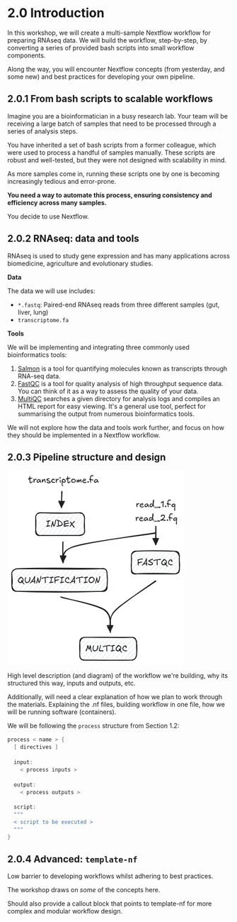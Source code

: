 # 2.0 Introduction  

In this workshop, we will create a multi-sample Nextflow workflow for
preparing RNAseq data. We will build the workflow, step-by-step, by
converting a series of provided bash scripts into small workflow components.  

Along the way, you will encounter Nextflow concepts (from yesterday, and some
new) and best practices for developing your own pipeline.  

## 2.0.1 From bash scripts to scalable workflows  

Imagine you are a bioinformatician in a busy research lab. Your team will be
receiving a large batch of samples that need to be processed through a series
of analysis steps.  

You have inherited a set of bash scripts from a former colleague, which were
used to process a handful of samples manually. These scripts are robust
and well-tested, but they were not designed with scalability in mind.  

As more samples come in, running these scripts one by one is becoming
increasingly tedious and error-prone.  

**You need a way to automate this process, ensuring consistency and efficiency
across many samples.**  

You decide to use Nextflow.  

## 2.0.2 RNAseq: data and tools  

RNAseq is used to study gene expression and has many applications across
biomedicine, agriculture and evolutionary studies.  

**Data**  

The data we will use includes:
- `*.fastq`: Paired-end RNAseq reads from three different samples (gut, liver,
lung)
- `transcriptome.fa`  

**Tools**  

We will be implementing and integrating three commonly used bioinformatics
tools:  
1. [Salmon](https://combine-lab.github.io/salmon/) is a tool for quantifying molecules known as transcripts through RNA-seq data.  
2. [FastQC](https://www.bioinformatics.babraham.ac.uk/projects/fastqc/) is a tool for quality analysis of high throughput sequence data. You can think of it as a way to assess the quality of your data.  
3. [MultiQC](https://multiqc.info/) searches a given directory for analysis logs and compiles an HTML report for easy viewing. It's a general use tool, perfect for summarising the output from numerous bioinformatics tools.  

We will not explore how the data and tools work further, and focus on how
they should be implemented in a Nextflow workflow.  

## 2.0.3 Pipeline structure and design 

![](img/0.excalidraw.png)

High level description (and diagram) of the workflow we're building, why its structured this way, inputs and outputs, etc. 

Additionally, will need a clear explanation of how we plan to work through the materials. Explaining the .nf files, building workflow in one file, how we will be running software (containers). 

We will be following the `process` structure from Section 1.2:  

```groovy
process < name > {
  [ directives ]

  input:
    < process inputs >

  output:
    < process outputs >

  script:
  """
  < script to be executed >
  """
}
```

## 2.0.4 Advanced: `template-nf`  

Low barrier to developing workflows whilst adhering to best practices.

The workshop draws on _some_ of the concepts here.  

Should also provide a callout block that points to template-nf for more complex and modular workflow design.
